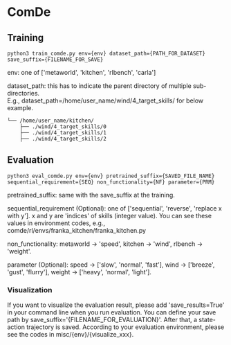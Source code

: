 # ComDe

## Training
```
python3 train_comde.py env={env} dataset_path={PATH_FOR_DATASET} save_suffix={FILENAME_FOR_SAVE}
```
env: one of ['metaworld', 'kitchen', 'rlbench', 'carla']

dataset_path: this has to indicate the parent directory of multiple sub-directories. \
E.g., dataset_path=/home/user_name/wind/4_target_skills/ for below example.

    └── /home/user_name/kitchen/
        ├── ./wind/4_target_skills/0
        ├── ./wind/4_target_skills/1
        ├── ./wind/4_target_skills/2

## Evaluation
```
python3 eval_comde.py env={env} pretrained_suffix={SAVED_FILE_NAME} sequential_requirement={SEQ} non_functionality={NF} parameter={PRM}
```
pretrained_suffix: same with the save_suffix at the training.

sequential_requirement (Optional): one of ['sequential', 'reverse', 'replace x with y']. x and y are 'indices' of skills (integer value). You can see these values in environment codes, e.g., comde/rl/envs/franka_kitchen/franka_kitchen.py

non_functionality: metaworld -> 'speed', kitchen -> 'wind', rlbench -> 'weight'. 

parameter (Optional): speed -> ['slow', 'normal', 'fast'],  wind -> ['breeze', 'gust', 'flurry'], weight -> ['heavy', 'normal', 'light']. 


### Visualization
If you want to visualize the evaluation result, please add 'save_results=True' in your command line when you run evaluation. You can define your save path by save_suffix='{FILENAME_FOR_EVALUATION}'.
After that, a state-action trajectory is saved. According to your evaluation environment, please see the codes in misc/{env}/{visualize_xxx}.
